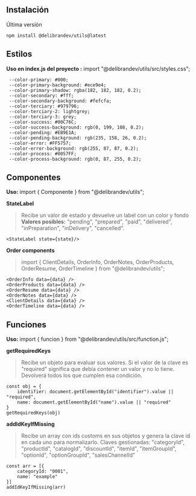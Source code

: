 ## Instalación

Última versión

```
npm install @delibrandev/utils@latest
```

## Estilos

**Uso en index.js del proyecto :** import "@delibrandev/utils/src/styles.css";

```
 --color-primary: #000;
 --color-primary-background: #ece9e4;
 --color-primary-shadow: rgba(182, 182, 182, 0.2);
 --color-secondary: #fff;
 --color-secondary-background: #fefcfa;
 --color-terciary: #979796;
 --color-terciary-2: lightgrey;
 --color-terciary-3: grey;
 --color-success: #00C76C;
 --color-success-background: rgb(0, 199, 108, 0.2);
 --color-pending: #EB9E1A;
 --color-pending-background: rgb(235, 158, 26, 0.2);
 --color-error: #FF5757;
 --color-error-background: rgb(255, 87, 87, 0.2);
 --color-process: #0057FF;
 --color-process-background: rgb(0, 87, 255, 0.2);
```

## Componentes

**Uso:** import { Componente } from "@delibrandev/utils";

**StateLabel**

> Recibe un valor de estado y devuelve un label con un color y fondo
> **Valores posibles:** "pending", "prepared", "paid", "delivered", "inPreparation", "inDelivery", "cancelled".

```
<StateLabel state={state}/>
```

**Order components**

> import { ClientDetails, OrderInfo, OrderNotes, OrderProducts, OrderResume, OrderTimeline } from "@delibrandev/utils";

```
<OrderInfo data={data} />
<OrderProducts data={data} />
<OrderResume data={data} />
<OrderNotes data={data} />
<ClientDetails data={data} />
<OrderTimeline data={data} />
```

## Funciones

**Uso:** import { funcion } from "@delibrandev/utils/src/function.js";

**getRequiredKeys**

> Recibe un objeto para evaluar sus valores.
> Si el valor de la clave es "required" significa que debía contener un valor y no lo tiene.
> Devolverá todos los que cumplen esa condición.

```
const obj = {
    identifier: document.getElementById("identifier").value || "required",
    name: document.getElementById("name").value || "required"
}
getRequiredKeys(obj)
```

**addIdKeyIfMissing**

> Recibe un array con ids customs en sus objetos y genera la clave id en cada uno para normalizarlo.
> Claves gestionadas: "categoryId", "productId", "catalogId", "discountId", "itemId", "itemGroupId", "optionId", "optionGroupId", "salesChannelId"

```
const arr = [{
    categoryId: "0001",
    name: "example"
}]
addIdKeyIfMissing(arr)
```
